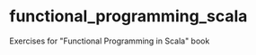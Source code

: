 functional_programming_scala
============================

Exercises for "Functional Programming in Scala" book
